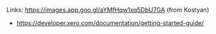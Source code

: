 Links:
https://images.app.goo.gl/aYMfHqw1xq5DbU7GA (from Kostyan)
* https://developer.xero.com/documentation/getting-started-guide/
